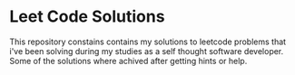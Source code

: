 # Leet Code Solutions

This repository constains contains my solutions to leetcode problems that i've been solving during my studies as a self thought software developer. Some of the solutions where achived after getting hints or help.
